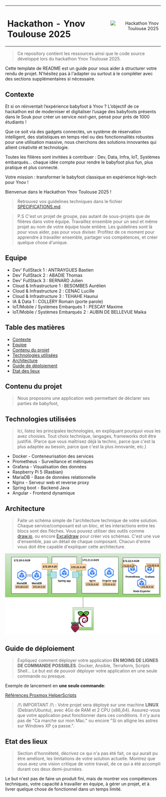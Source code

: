 <table width="100%" border="0" cellspacing="0" cellpadding="0">
<tr>
<td align="left"><h1>Hackathon - Ynov Toulouse 2025</h1></td>
<td align="right"><img src="ressources/logo.png" alt="Hackathon Ynov Toulouse 2025" width="100"/></td>
</tr>
</table>

> Ce repository contient les ressources ainsi que le code source développé lors du hackathon Ynov Toulouse 2025.

Cette template de README est un guide pour vous aider à structurer votre rendu de projet. N'hésitez pas à l'adapter ou surtout à le compléter avec des sections supplémentaires si nécessaire.

## Contexte

Et si on réinventait l’expérience babyfoot à Ynov ? L’objectif de ce hackathon est de moderniser et digitaliser l’usage des babyfoots présents dans le Souk pour créer un service _next-gen_, pensé pour près de 1000 étudiants !

Que ce soit via des gadgets connectés, un système de réservation intelligent, des statistiques en temps réel ou des fonctionnalités robustes pour une utilisation massive, nous cherchons des solutions innovantes qui allient créativité et technologie.

Toutes les filières sont invitées à contribuer : Dev, Data, Infra, IoT, Systèmes embarqués… chaque idée compte pour rendre le babyfoot plus fun, plus pratique et plus connecté.

Votre mission : transformer le babyfoot classique en expérience high-tech pour Ynov !

Bienvenue dans le Hackathon Ynov Toulouse 2025 !

> Retrouvez vos guidelines techniques dans le fichier [SPECIFICATIONS.md](./SPECIFICATIONS.md).

> P.S C'est un projet de groupe, pas autant de sous-projets que de filières dans votre équipe. Travaillez ensemble pour un seul et même projet au nom de votre équipe toute entière. Les guidelines sont là pour vous aider, pas pour vous diviser. Profitez de ce moment pour apprendre à travailler ensemble, partager vos compétences, et créer quelque chose d'unique.

## Equipe

- Dev' FullStack 1 : ANTRAYGUES Bastien
- Dev' FullStack 2 : ABADIE Thomas
- Dev' FullStack 3 : BERNARD Julien
- Cloud & Infrastructure 1 : BESOMBES Aurélien
- Cloud & Infrastructure 2 : CENAC Lucille
- Cloud & Infrastructure 3 : TEHAHE Haunui
- IA & Data 1 : COLLERY Romain (porte parole)
- IoT/Mobile / Systèmes Embarqués 1 : PESCAY Maxime
- IoT/Mobile / Systèmes Embarqués 2 : AUBIN DE BELLEVUE Maika


## Table des matières

- [Contexte](#contexte)
- [Equipe](#equipe)
- [Contenu du projet](#contenu-du-projet)
- [Technologies utilisées](#technologies-utilisées)
- [Architecture](#architecture)
- [Guide de déploiement](#guide-de-déploiement)
- [Etat des lieux](#etat-des-lieux)

## Contenu du projet

> Nous proposons une application web permettant de déclarer ses parties de babyfoot,   



## Technologies utilisées

> Ici, listez les principales technologies, en expliquant pourquoi vous les avez choisies. Tout choix technique, langages, frameworks doit être justifié. (Parce que vous maîtrisez déjà la techno, parce que c'est la plus adaptée au besoin, parce que c'est la plus innovante, etc.)

- Docker - Conteneurisation des services
- Prometheus - Surveillance et métriques
- Grafana - Visualisation des données
- Raspberry Pi 5 (Rasbian)
- MariaDB - Base de données relationnelle
- Nginx - Serveur web et reverse proxy
- Spring boot - Backend Java
- Angular - Frontend dynamique

## Architecture

> Faite un schéma simple de l'architecture technique de votre solution. Chaque service/composant est un bloc, et les interactions entre les blocs sont des flèches. Vous pouvez utiliser des outils comme [draw.io](https://app.diagrams.net/), ou encore [Excalidraw](https://excalidraw.com/) pour créer vos schémas. C'est une vue d'ensemble, pas un détail de chaque composant. Chacun d'entre vous doit être capable d'expliquer cette architecture.

![img](ressources/schma_infra.png)

## Guide de déploiement

> Expliquez comment déployer votre application **EN MOINS DE LIGNES DE COMMANDE POSSIBLES**. Docker, Ansible, Terraform, Scripts Shell... Le but est de pouvoir déployer votre application en une seule commande ou presque.

Exemple de lancement en **une seule commande**:

[Références Proxmox HelperScripts](https://github.com/community-scripts/ProxmoxVE/tree/main/install)

> /!\ IMPORTANT /!\ : Votre projet sera déployé sur une machine **LINUX** (Debian/Ubuntu), avec 4Go de RAM et 2 CPU (x86_64). Assurez-vous que votre application peut fonctionner dans ces conditions. Il n'y aura pas de "Ca marche sur mon Mac." ou encore "Si on alligne les astres sur Windows XP ça passe.".

## Etat des lieux

> Section d'honnêteté, décrivez ce qui n'a pas été fait, ce qui aurait pu être amélioré, les limitations de votre solution actuelle. Montrez que vous avez une vision critique de votre travail, de ce qui a été accompli durant ces deux demi-journées.

Le but n'est pas de faire un produit fini, mais de montrer vos compétences techniques, votre capacité à travailler en équipe, à gérer un projet, et à livrer quelque chose de fonctionnel dans un temps limité.
